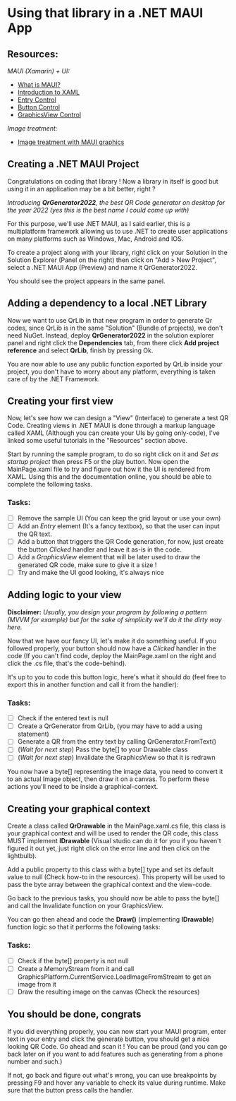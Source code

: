 # Using that library in a .NET MAUI App

## Resources:

*MAUI (Xamarin) + UI:*
- [What is MAUI?](https://docs.microsoft.com/fr-fr/dotnet/maui/what-is-maui)
- [Introduction to XAML](https://docs.microsoft.com/en-us/dotnet/maui/xaml/)
- [Entry Control](https://docs.microsoft.com/en-us/xamarin/xamarin-forms/user-interface/text/entry)
- [Button Control](https://docs.microsoft.com/en-us/xamarin/xamarin-forms/user-interface/button)
- [GraphicsView Control](https://docs.microsoft.com/en-us/dotnet/maui/user-interface/controls/graphicsview)

*Image treatment:*
- [Image treatment with MAUI graphics](https://docs.microsoft.com/en-us/dotnet/maui/user-interface/graphics/images)

## Creating a .NET MAUI Project
Congratulations on coding that library ! Now a library in itself is good but using it in an application may be a bit better, right ?

*Introducing **QrGenerator2022**, the best QR Code generator on desktop for the year 2022 (yes this is the best name I could come up with)*

For this purpose, we'll use .NET MAUI, as I said earlier, this is a multiplatform framework allowing us to use .NET to create user applications on many platforms such as Windows, Mac, Android and IOS.

To create a project along with your library, right click on your Solution in the Solution Explorer (Panel on the right) then click on "Add > New Project", select a .NET MAUI App (Preview) and name it QrGenerator2022.

You should see the project appears in the same panel.

## Adding a dependency to a local .NET Library

Now we want to use QrLib in that new program in order to generate Qr codes,
since QrLib is in the same "Solution" (Bundle of projects), we don't need NuGet.
Instead, deploy **QrGenerator2022** in the solution explorer panel and right click the **Dependencies** tab, from there click **Add project reference** and select **QrLib**, finish by pressing Ok.

You are now able to use any public function exported by QrLib inside your project, you don't have to worry about any platform, everything is taken care of by the .NET Framework.

## Creating your first view

Now, let's see how we can design a "View" (Interface) to generate a test QR Code.
Creating views in .NET MAUI is done through a markup language called XAML (Although you can create your UIs by going only-code), I've linked some useful tutorials in the "Resources" section above.

Start by running the sample program, to do so right click on it and *Set as startup project* then press F5 or the play button. Now open the MainPage.xaml file to try and figure out how it the UI is rendered from XAML. Using this and the documentation online, you should be able to complete the following tasks.

### Tasks:
- [ ] Remove the sample UI (You can keep the grid layout or use your own)
- [ ] Add an *Entry* element (It's a fancy textbox), so that the user can input the QR text.
- [ ] Add a button that triggers the QR Code generation, for now, just create the button *Clicked* handler and leave it as-is in the code.
- [ ] Add a *GraphicsView* element that will be later used to draw the generated QR code, make sure to give it a size !
- [ ] Try and make the UI good looking, it's always nice

## Adding logic to your view

**Disclaimer:**
*Usually, you design your program by following a pattern (MVVM for example) but for the sake of simplicity we'll do it the dirty way here.*

Now that we have our fancy UI, let's make it do something useful. If you followed properly, your button should now have a *Clicked* handler in the code (If you can't find code, deploy the MainPage.xaml on the right and click the .cs file, that's the code-behind).

It's up to you to code this button logic, here's what it should do (feel free to export this in another function and call it from the handler):

### Tasks:
- [ ] Check if the entered text is null
- [ ] Create a QrGenerator from QrLib, (you may have to add a using statement)
- [ ] Generate a QR from the entry text by calling QrGenerator.FromText()
- [ ] (*Wait for next step*) Pass the byte[] to your Drawable class
- [ ] (*Wait for next step*) Invalidate the GraphicsView so that it is redrawn

You now have a byte[] representing the image data, you need to convert it to an actual Image object, then draw it on a canvas. To perform these actions you'll need to be inside a graphical-context.

## Creating your graphical context

Create a class called **QrDrawable** in the MainPage.xaml.cs file, this class is your graphical context and will be used to render the QR code, this class MUST implement **IDrawable** (Visual studio can do it for you if you haven't figured it out yet, just right click on the error line and then click on the lightbulb).

Add a public property to this class with a byte[] type and set its default value to null (Check how-to in the resources). This property will be used to pass the byte array between the graphical context and the view-code.

Go back to the previous tasks, you should now be able to pass the byte[] and call the Invalidate function on your GraphicsView.

You can go then ahead and code the **Draw()** (implementing **IDrawable**) function logic so that it performs the following tasks:

### Tasks:
- [ ] Check if the byte[] property is not null
- [ ] Create a MemoryStream from it and call GraphicsPlatform.CurrentService.LoadImageFromStream to get an image from it
- [ ] Draw the resulting image on the canvas (Check the resources)

## You should be done, congrats

If you did everything properly, you can now start your MAUI program, enter text in your entry and click the generate button, you should get a nice looking QR Code. Go ahead and scan it ! You can be proud (and you can go back later on if you want to add features such as generating from a phone number and such.)

If not, go back and figure out what's wrong, you can use breakpoints by pressing F9 and hover any variable to check its value during runtime. Make sure that the button press calls the handler.
